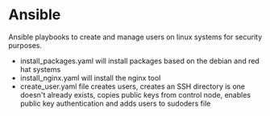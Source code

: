 # Ansible

Ansible playbooks to create and manage users on linux systems for security purposes.

- install_packages.yaml will install packages based on the debian and red hat systems
- install_nginx.yaml will install the nginx tool
- create_user.yaml file creates users, creates an SSH directory is one doesn't already exists, copies public keys from control node, enables public key authentication and adds users to sudoders file
